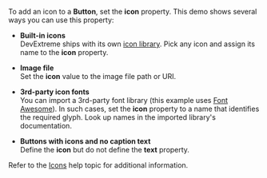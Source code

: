 To add an icon to a **Button**, set the **icon** property. This demo shows several ways you can use this property:   

- **Built-in icons**    
DevExtreme ships with its own [icon library](/Documentation/Guide/Themes_and_Styles/Icons/#Built-In_Icon_Library). Pick any icon and assign its name to the **icon** property.

- **Image file**    
Set the **icon** value to the image file path or URI.    

- **3rd-party icon fonts**    
You can import a 3rd-party font library (this example uses <a href="https://fontawesome.com/icons?d=gallery" target="_blank">Font Awesome</a>). In such cases, set the **icon** property to a name that identifies the required glyph. Look up names in the imported library's documentation.

- **Buttons with icons and no caption text**   
Define the **icon** but do not define the **text** property.    

Refer to the [Icons](/Documentation/Guide/Themes_and_Styles/Icons) help topic for additional information.
